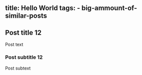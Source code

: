 title: Hello World
tags:
    - big-ammount-of-similar-posts
---
## Post title 12
Post text

### Post subtitle 12
Post subtext
